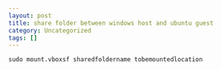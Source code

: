 ```yaml
---
layout: post
title: share folder between windows host and ubuntu guest
category: Uncategorized
tags: []
---
```


	sudo mount.vboxsf sharedfoldername tobemountedlocation